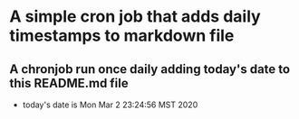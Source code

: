 A simple cron job that adds daily timestamps to markdown file
============================================================
## A chronjob run once daily adding today's date to this README.md file
* today's date is Mon Mar  2 23:24:56 MST 2020
